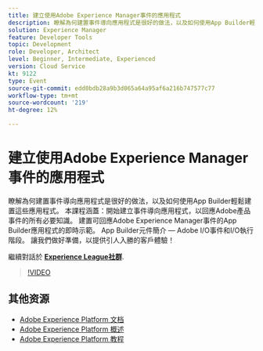 ```yaml
---
title: 建立使用Adobe Experience Manager事件的應用程式
description: 瞭解為何建置事件導向應用程式是很好的做法，以及如何使用App Builder輕鬆建置這些應用程式。 本課程涵蓋 — 開始建立事件導向應用程式，以回應Adobe產品事件所需的一切。 建置可回應Adobe Experience Manager事件的App Builder應用程式的即時示範。 App Builder元件簡介 — Adobe I/O事件和I/O執行階段。 讓我們做好準備，以提供引人入勝的客戶體驗！
solution: Experience Manager
feature: Developer Tools
topic: Development
role: Developer, Architect
level: Beginner, Intermediate, Experienced
version: Cloud Service
kt: 9122
type: Event
source-git-commit: edd0bdb28a9b3d065a64a95af6a216b747577c77
workflow-type: tm+mt
source-wordcount: '219'
ht-degree: 12%

---
```


# 建立使用Adobe Experience Manager事件的應用程式

瞭解為何建置事件導向應用程式是很好的做法，以及如何使用App Builder輕鬆建置這些應用程式。 本課程涵蓋：開始建立事件導向應用程式，以回應Adobe產品事件的所有必要知識。 建置可回應Adobe Experience Manager事件的App Builder應用程式的即時示範。 App Builder元件簡介 — Adobe I/O事件和I/O執行階段。 讓我們做好準備，以提供引人入勝的客戶體驗！

繼續對話於 **[Experience League社群](https://adobe.ly/3ipjs8p)**.

>[!VIDEO](https://video.tv.adobe.com/v/337566/?quality=12&learn=on&hidetitle=true)

## 其他资源

- [Adobe Experience Platform 文档](https://experienceleague.adobe.com/docs/experience-platform.html)
- [Adobe Experience Platform 概述](https://experienceleague.adobe.com/docs/experience-platform/landing/home.html?lang=zh-Hans)
- [Adobe Experience Platform 教程](https://experienceleague.adobe.com/docs/platform-learn/tutorials/overview.html?lang=en)